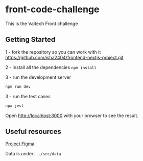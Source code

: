 # front-code-challenge

This is the Valtech Front challenge

## Getting Started

1 - fork the repository so you can work with it
https://github.com/isha2404/frontend-nextjs-project.git

2 - install all the dependencies `npm install`

3 - run the development server

```bash
npm run dev
```

3 - run the test cases

```bash
npx jest
```

Open [http://localhost:3000](http://localhost:3000) with your browser to see the result.

## Useful resources

[Project Figma](https://www.figma.com/design/VSzml7sK3UraIJpYwGg9eQ/Valtech-Tech-Challenge?node-id=0-1&t=IpHy7qL3ajJmN2W3-1)

Data is under: `../src/data`
